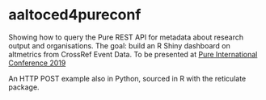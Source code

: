# aaltoced4pureconf
Showing how to query the Pure REST API for metadata about research output and organisations. The goal: build an R Shiny dashboard on altmetrics from CrossRef Event Data. To be presented at [Pure International Conference 2019](https://www.elsevier.com/events/conferences/pure-international-conference-2019)

An HTTP POST example also in Python, sourced in R with the reticulate package.
